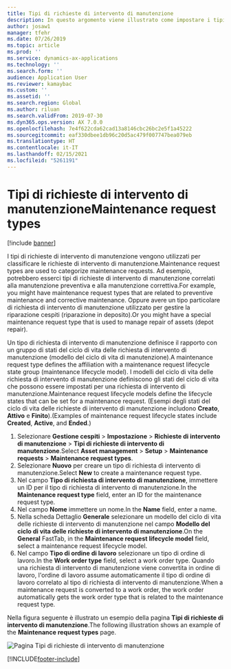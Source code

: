 ```yaml
---
title: Tipi di richieste di intervento di manutenzione
description: In questo argomento viene illustrato come impostare i tipi di richieste di intervento di manutenzione in Gestione cespiti.
author: josaw1
manager: tfehr
ms.date: 07/26/2019
ms.topic: article
ms.prod: ''
ms.service: dynamics-ax-applications
ms.technology: ''
ms.search.form: ''
audience: Application User
ms.reviewer: kamaybac
ms.custom: ''
ms.assetid: ''
ms.search.region: Global
ms.author: riluan
ms.search.validFrom: 2019-07-30
ms.dyn365.ops.version: AX 7.0.0
ms.openlocfilehash: 7e4f622cda62cad13a8146cbc26bc2e5f1a45222
ms.sourcegitcommit: eaf330dbee1db96c20d5ac479f007747bea079eb
ms.translationtype: HT
ms.contentlocale: it-IT
ms.lasthandoff: 02/15/2021
ms.locfileid: "5261191"
---
```

# <a name="maintenance-request-types"></a><span data-ttu-id="a302d-103">Tipi di richieste di intervento di manutenzione</span><span class="sxs-lookup"><span data-stu-id="a302d-103">Maintenance request types</span></span>

[!include [banner](../../includes/banner.md)]

 

<span data-ttu-id="a302d-104">I tipi di richieste di intervento di manutenzione vengono utilizzati per classificare le richieste di intervento di manutenzione.</span><span class="sxs-lookup"><span data-stu-id="a302d-104">Maintenance request types are used to categorize maintenance requests.</span></span> <span data-ttu-id="a302d-105">Ad esempio, potrebbero esserci tipi di richieste di intervento di manutenzione correlati alla manutenzione preventiva e alla manutenzione correttiva.</span><span class="sxs-lookup"><span data-stu-id="a302d-105">For example, you might have maintenance request types that are related to preventive maintenance and corrective maintenance.</span></span> <span data-ttu-id="a302d-106">Oppure avere un tipo particolare di richiesta di intervento di manutenzione utilizzato per gestire la riparazione cespiti (riparazione in deposito).</span><span class="sxs-lookup"><span data-stu-id="a302d-106">Or you might have a special maintenance request type that is used to manage repair of assets (depot repair).</span></span>

<span data-ttu-id="a302d-107">Un tipo di richiesta di intervento di manutenzione definisce il rapporto con un gruppo di stati del ciclo di vita delle richiesta di intervento di manutenzione (modello del ciclo di vita di manutenzione).</span><span class="sxs-lookup"><span data-stu-id="a302d-107">A maintenance request type defines the affiliation with a maintenance request lifecycle state group (maintenance lifecycle model).</span></span> <span data-ttu-id="a302d-108">I modelli del ciclo di vita delle richiesta di intervento di manutenzione definiscono gli stati del ciclo di vita che possono essere impostati per una richiesta di intervento di manutenzione.</span><span class="sxs-lookup"><span data-stu-id="a302d-108">Maintenance request lifecycle models define the lifecycle states that can be set for a maintenance request.</span></span> <span data-ttu-id="a302d-109">(Esempi degli stati del ciclo di vita delle richieste di intervento di manutenzione includono **Creato**, **Attivo** e **Finito**).</span><span class="sxs-lookup"><span data-stu-id="a302d-109">(Examples of maintenance request lifecycle states include **Created**, **Active**, and **Ended**.)</span></span>

1. <span data-ttu-id="a302d-110">Selezionare **Gestione cespiti** \> **Impostazione** \> **Richieste di intervento di manutenzione** \> **Tipi di richieste di intervento di manutenzione**.</span><span class="sxs-lookup"><span data-stu-id="a302d-110">Select **Asset management** \> **Setup** \> **Maintenance requests** \> **Maintenance request types**.</span></span>
2. <span data-ttu-id="a302d-111">Selezionare **Nuovo** per creare un tipo di richiesta di intervento di manutenzione.</span><span class="sxs-lookup"><span data-stu-id="a302d-111">Select **New** to create a maintenance request type.</span></span>
3. <span data-ttu-id="a302d-112">Nel campo **Tipo di richiesta di intervento di manutenzione**, immettere un ID per il tipo di richiesta di intervento di manutenzione.</span><span class="sxs-lookup"><span data-stu-id="a302d-112">In the **Maintenance request type** field, enter an ID for the maintenance request type.</span></span>
4. <span data-ttu-id="a302d-113">Nel campo **Nome** immettere un nome.</span><span class="sxs-lookup"><span data-stu-id="a302d-113">In the **Name** field, enter a name.</span></span>
5. <span data-ttu-id="a302d-114">Nella scheda Dettaglio **Generale** selezionare un modello del ciclo di vita delle richieste di intervento di manutenzione nel campo **Modello del ciclo di vita delle richieste di intervento di manutenzione**.</span><span class="sxs-lookup"><span data-stu-id="a302d-114">On the **General** FastTab, in the **Maintenance request lifecycle model** field, select a maintenance request lifecycle model.</span></span>
6. <span data-ttu-id="a302d-115">Nel campo **Tipo di ordine di lavoro** selezionare un tipo di ordine di lavoro.</span><span class="sxs-lookup"><span data-stu-id="a302d-115">In the **Work order type** field, select a work order type.</span></span> <span data-ttu-id="a302d-116">Quando una richiesta di intervento di manutenzione viene convertita in ordine di lavoro, l'ordine di lavoro assume automaticamente il tipo di ordine di lavoro correlato al tipo di richiesta di intervento di manutenzione.</span><span class="sxs-lookup"><span data-stu-id="a302d-116">When a maintenance request is converted to a work order, the work order automatically gets the work order type that is related to the maintenance request type.</span></span>

<span data-ttu-id="a302d-117">Nella figura seguente è illustrato un esempio della pagina **Tipi di richieste di intervento di manutenzione**.</span><span class="sxs-lookup"><span data-stu-id="a302d-117">The following illustration shows an example of the **Maintenance request types** page.</span></span>

![Pagina Tipi di richieste di intervento di manutenzione](media/07-setup-for-requests.png)


[!INCLUDE[footer-include](../../../includes/footer-banner.md)]